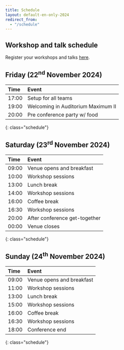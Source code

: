 ```yaml
---
title: Schedule
layout: default-en-only-2024
redirect_from:
  - "/schedule"
---
```


## Workshop and talk schedule

Register your workshops and talks <a href="https://rohow.de/mopad" target="_blank">here</a>.

## Friday (22<sup>nd</sup> November 2024)

| Time  | Event                              |
| :---- | :--------------------------------- |
| 17:00 | Setup for all teams                |
| 19:00 | Welcoming in Auditorium Maximum II |
| 20:00 | Pre conference party w/ food       |

{: class="schedule"}

## Saturday (23<sup>rd</sup> November 2024)

| Time  | Event                         |
| :---- | :---------------------------- |
| 09:00 | Venue opens and breakfast     |
| 10:00 | Workshop sessions             |
| 13:00 | Lunch break                   |
| 14:00 | Workshop sessions             |
| 16:00 | Coffee break                  |
| 16:30 | Workshop sessions             |
| 20:00 | After conference get-together |
| 00:00 | Venue closes                  |

{: class="schedule"}

## Sunday (24<sup>th</sup> November 2024)

| Time  | Event                     |
| :---- | :------------------------ |
| 09:00 | Venue opens and breakfast |
| 11:00 | Workshop sessions         |
| 13:00 | Lunch break               |
| 15:00 | Workshop sessions         |
| 16:00 | Coffee break              |
| 16:30 | Workshop sessions         |
| 18:00 | Conference end            |

{: class="schedule"}
